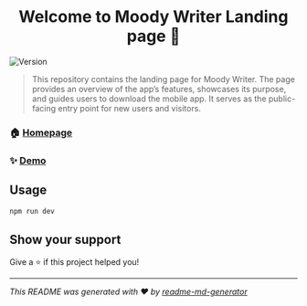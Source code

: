 <h1 align="center">Welcome to Moody Writer Landing page 👋</h1>
<p>
  <img alt="Version" src="https://img.shields.io/badge/version-0.1.0-blue.svg?cacheSeconds=2592000" />
</p>

> This repository contains the landing page for Moody Writer. The page provides an overview of the app’s features, showcases its purpose, and guides users to download the mobile app. It serves as the public-facing entry point for new users and visitors.

### 🏠 [Homepage](https://moody-writer.vercel.app/)

### ✨ [Demo](https://youtu.be/kYwgUw8mB20)

## Usage

```sh
npm run dev
```

## Show your support

Give a ⭐️ if this project helped you!

***
_This README was generated with ❤️ by [readme-md-generator](https://github.com/kefranabg/readme-md-generator)_
